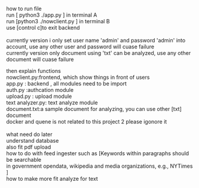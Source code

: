 how to run file <br>
run [ python3 ./app.py ] in terminal A <br>
run [python3 ./nowclient.py ] in terminal B <br>
use [control c]to exit backend<br><br>
currently version i only set user name 'admin' and password 'admin' into account, use any other user and password will cuase failure <br>
currently version only document using 'txt' can be analyzed, use any other document will cuase failure<br>


then explain functions <br>
nowclient.py:frontend, which show things in front of users <br>
app.py : backend , all modules need to be import<br>
auth.py :authcation module<br>
upload.py : upload module<br>
text analyzer.py: text analyze module<br>
document.txt:a sample document for analyzing, you can use other [txt] document <br>
docker and quene is not related to this project 2 please igonore it<br><br>
what need do later<br>
understand database<br>
also fit pdf upload<br>
how to do with feed ingester such as [Keywords within paragraphs should be searchable<br>
in government opendata, wikipedia and media organizations, e.g., NYTimes ]<br>
how to make more fit analyze for text<br>


